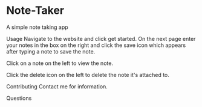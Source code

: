 # Note-Taker
A simple note taking app


Usage
Navigate to the website and click get started. On the next page enter your notes in the box on the right and click the save icon which appears after typing a note to save the note.

Click on a note on the left to view the note.

Click the delete icon on the left to delete the note it's attached to.

Contributing
Contact me for information.

Questions